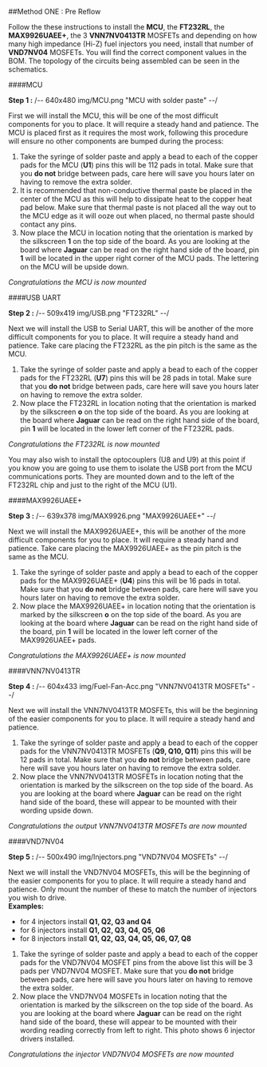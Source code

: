 ##Method ONE : Pre Reflow

Follow the these instructions to install the **MCU**, the **FT232RL**, the **MAX9926UAEE+**, the 3 **VNN7NV0413TR** MOSFETs and depending on how many high impedance (Hi-Z) fuel injectors you need, install that number of **VND7NV04** MOSFETs. You will find the correct component values in the BOM. The topology of the circuits being assembled can be seen in the schematics.

####MCU

**Step 1 :** 
/-- 640x480 img/MCU.png "MCU with solder paste" --/

First we will install the MCU, this will be one of the most difficult components for you to place. It will require a steady hand and patience. The MCU is placed first as it requires the most work, following this procedure will ensure no other components are bumped during the process:

 1. Take the syringe of solder paste and apply a bead to each of the copper pads for the MCU (**U1**) pins this will be 112 pads in total. Make sure that you **do not** bridge between pads, care here will save you hours later on having to remove the extra solder.
 2. It is recommended that non-conductive thermal paste be placed in the center of the MCU as this will help to dissipate heat to the copper heat pad below. Make sure that thermal paste is not placed all the way out to the MCU edge as it will ooze out when placed, no thermal paste should contact any pins.
 3. Now place the MCU in location noting that the orientation is marked by the silkscreen **1** on the top side of the board. As you are looking at the board where **Jaguar** can be read on the right hand side of the board, pin **1** will be located in the upper right corner of the MCU pads. The lettering on the MCU will be upside down.

*Congratulations the MCU is now mounted*



####USB UART

**Step 2 :** 
/-- 509x419 img/USB.png "FT232RL" --/ 

Next we will install the USB to Serial UART, this will be another of the more difficult components for you to place. It will require a steady hand and patience. Take care placing the FT232RL as the pin pitch is the same as the MCU.

 1. Take the syringe of solder paste and apply a bead to each of the copper pads for the FT232RL (**U7**) pins this will be 28 pads in total. Make sure that you **do not** bridge between pads, care here will save you hours later on having to remove the extra solder.
 2. Now place the FT232RL in location noting that the orientation is marked by the silkscreen **o** on the top side of the board.  As you are looking at the board where **Jaguar** can be read on the right hand side of the board, pin **1** will be located in the lower left corner of the FT232RL pads.

*Congratulations the FT232RL is now mounted*

You may also wish to install the optocouplers (U8 and U9) at this point if you know you are going to use them to isolate the USB port from the MCU communications ports.  They are mounted down and to the left of the FT232RL chip and just to the right of the MCU (U1).



####MAX9926UAEE+

**Step 3 :** 
/-- 639x378 img/MAX9926.png "MAX9926UAEE+" --/

Next we will install the MAX9926UAEE+, this will be another of the more difficult components for you to place. It will require a steady hand and patience. Take care placing the MAX9926UAEE+ as the pin pitch is the same as the MCU.

 1. Take the syringe of solder paste and apply a bead to each of the copper pads for the MAX9926UAEE+ (**U4**) pins this will be 16 pads in total. Make sure that you **do not** bridge between pads, care here will save you hours later on having to remove the extra solder.
 2. Now place the MAX9926UAEE+ in location noting that the orientation is marked by the silkscreen **o** on the top side of the board.  As you are looking at the board where **Jaguar** can be read on the right hand side of the board, pin **1** will be located in the lower left corner of the MAX9926UAEE+ pads.

*Congratulations the MAX9926UAEE+ is now mounted*


####VNN7NV0413TR

**Step 4 :** 
/-- 604x433 img/Fuel-Fan-Acc.png "VNN7NV0413TR MOSFETs" --/

Next we will install the VNN7NV0413TR MOSFETs, this will be the beginning of the easier components for you to place. It will require a steady hand and patience. 

 1. Take the syringe of solder paste and apply a bead to each of the copper pads for the VNN7NV0413TR MOSFETs (**Q9, Q10, Q11**) pins this will be 12 pads in total. Make sure that you **do not** bridge between pads, care here will save you hours later on having to remove the extra solder.
 2. Now place the VNN7NV0413TR MOSFETs in location noting that the orientation is marked by the silkscreen on the top side of the board.  As you are looking at the board where **Jaguar** can be read on the right hand side of the board, these will appear to be mounted with their wording upside down.

*Congratulations the output VNN7NV0413TR MOSFETs are now mounted*


####VND7NV04

**Step 5 :** 
/-- 500x490 img/Injectors.png "VND7NV04 MOSFETs" --/

Next we will install the VND7NV04 MOSFETs, this will be the beginning of the easier components for you to place. It will require a steady hand and patience. Only mount the number of these to match the number of injectors you wish to drive. <br>
**Examples:**<br>
 - for 4 injectors install **Q1, Q2, Q3 and Q4**<br>
 - for 6 injectors install **Q1, Q2, Q3, Q4, Q5, Q6**<br>
 - for 8 injectors install **Q1, Q2, Q3, Q4, Q5, Q6, Q7, Q8**

 1. Take the syringe of solder paste and apply a bead to each of the copper pads for the VND7NV04 MOSFET pins from the above list this will be 3 pads per VND7NV04 MOSFET. Make sure that you **do not** bridge between pads, care here will save you hours later on having to remove the extra solder.
 2. Now place the VND7NV04 MOSFETs in location noting that the orientation is marked by the silkscreen on the top side of the board.  As you are looking at the board where **Jaguar** can be read on the right hand side of the board, these will appear to be mounted with their wording reading correctly from left to right.  This photo shows 6 injector drivers installed.

*Congratulations the injector VND7NV04 MOSFETs are now mounted*



